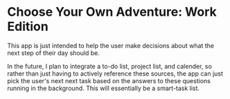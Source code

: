 # Choose Your Own Adventure: Work Edition

This app is just intended to help the user make decisions about what the next step of their day should be.

In the future, I plan to integrate a to-do list, project list, and calender, so rather than just having to actively reference these sources, the app can just pick the user's next next task based on the answers to these questions running in the background. This will essentially be a smart-task list.